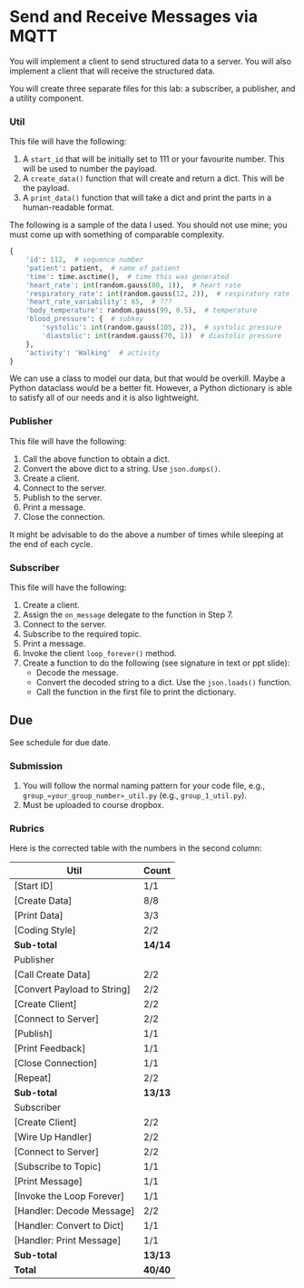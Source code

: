 # Send and Receive Messages via MQTT

You will implement a client to send structured data to a server. You will also implement a client that will receive the structured data.

You will create three separate files for this lab: a subscriber, a publisher, and a utility component.

### Util

This file will have the following:

1. A `start_id` that will be initially set to 111 or your favourite number. This will be used to number the payload.
2. A `create_data()` function that will create and return a dict. This will be the payload.
3. A `print_data()` function that will take a dict and print the parts in a human-readable format.

The following is a sample of the data I used. You should not use mine; you must come up with something of comparable complexity.

```python
{
    'id': 112,  # sequence number
    'patient': patient,  # name of patient
    'time': time.asctime(),  # time this was generated
    'heart_rate': int(random.gauss(80, 1)),  # heart rate
    'respiratory_rate': int(random.gauss(12, 2)),  # respiratory rate
    'heart_rate_variability': 65,  # ???
    'body_temperature': random.gauss(99, 0.5),  # temperature
    'blood_pressure': {  # subkey
        'systolic': int(random.gauss(105, 2)),  # systolic pressure
        'diastolic': int(random.gauss(70, 1))  # diastolic pressure
    },
    'activity': 'Walking'  # activity
}
```

We can use a class to model our data, but that would be overkill. Maybe a Python dataclass would be a better fit. However, a Python dictionary is able to satisfy all of our needs and it is also lightweight.

### Publisher

This file will have the following:

1. Call the above function to obtain a dict.
2. Convert the above dict to a string. Use `json.dumps()`.
3. Create a client.
4. Connect to the server.
5. Publish to the server.
6. Print a message.
7. Close the connection.

It might be advisable to do the above a number of times while sleeping at the end of each cycle.

### Subscriber

This file will have the following:

1. Create a client.
2. Assign the `on_message` delegate to the function in Step 7.
3. Connect to the server.
4. Subscribe to the required topic.
5. Print a message.
6. Invoke the client `loop_forever()` method.
7. Create a function to do the following (see signature in text or ppt slide):
    - Decode the message.
    - Convert the decoded string to a dict. Use the `json.loads()` function.
    - Call the function in the first file to print the dictionary.

## Due

See schedule for due date.

### Submission

1. You will follow the normal naming pattern for your code file, e.g., `group_«your_group_number»_util.py` (e.g., `group_1_util.py`).
2. Must be uploaded to course dropbox.

### Rubrics

Here is the corrected table with the numbers in the second column:

| Util                              | Count   |
|-----------------------------------|---------|
| \[Start ID\]                      | 1/1     |
| \[Create Data\]                   | 8/8     |
| \[Print Data\]                    | 3/3     |
| \[Coding Style\]                  | 2/2     |
| **Sub-total**                     | **14/14**|
| Publisher                         |         |
| \[Call Create Data\]              | 2/2     |
| \[Convert Payload to String\]     | 2/2     |
| \[Create Client\]                 | 2/2     |
| \[Connect to Server\]             | 2/2     |
| \[Publish\]                       | 1/1     |
| \[Print Feedback\]                | 1/1     |
| \[Close Connection\]              | 1/1     |
| \[Repeat\]                        | 2/2     |
| **Sub-total**                     | **13/13**|
| Subscriber                        |         |
| \[Create Client\]                 | 2/2     |
| \[Wire Up Handler\]               | 2/2     |
| \[Connect to Server\]             | 2/2     |
| \[Subscribe to Topic\]            | 1/1     |
| \[Print Message\]                 | 1/1     |
| \[Invoke the Loop Forever\]       | 1/1     |
| \[Handler: Decode Message\]       | 2/2     |
| \[Handler: Convert to Dict\]      | 1/1     |
| \[Handler: Print Message\]        | 1/1     |
| **Sub-total**                     | **13/13**|
| **Total**                         | **40/40**|
